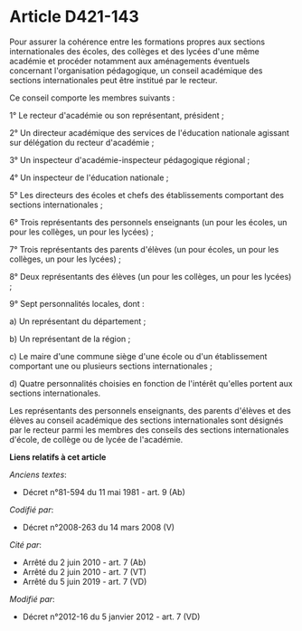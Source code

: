 # Article D421-143

Pour assurer la cohérence entre les formations propres aux sections internationales des écoles, des collèges et des lycées
d'une même académie et procéder notamment aux aménagements éventuels concernant l'organisation pédagogique, un conseil
académique des sections internationales peut être institué par le recteur. 

Ce conseil comporte les membres suivants : 

1° Le recteur d'académie ou son représentant, président ; 

2° Un             directeur académique des services de l'éducation nationale agissant sur délégation du recteur d'académie ; 

3° Un inspecteur d'académie-inspecteur pédagogique régional ; 

4° Un inspecteur de l'éducation nationale ; 

5° Les directeurs des écoles et chefs des établissements comportant des sections internationales ; 

6° Trois représentants des personnels enseignants (un pour les écoles, un pour les collèges, un pour les lycées) ; 

7° Trois représentants des parents d'élèves (un pour écoles, un pour les collèges, un pour les lycées) ; 

8° Deux représentants des élèves (un pour les collèges, un pour les lycées) ; 

9° Sept personnalités locales, dont : 

a) Un représentant du département ; 

b) Un représentant de la région ; 

c) Le maire d'une commune siège d'une école ou d'un établissement comportant une ou plusieurs sections internationales ; 

d) Quatre personnalités choisies en fonction de l'intérêt qu'elles portent aux sections internationales. 

Les représentants des personnels enseignants, des parents d'élèves et des élèves au conseil académique des sections
internationales sont désignés par le recteur parmi les membres des conseils des sections internationales d'école, de collège
ou de lycée de l'académie.

**Liens relatifs à cet article**

_Anciens textes_:

  - Décret n°81-594 du 11 mai 1981 - art. 9 (Ab)

_Codifié par_:

  - Décret n°2008-263 du 14 mars 2008 (V)

_Cité par_:

  - Arrêté du 2 juin 2010 - art. 7 (Ab)
  - Arrêté du 2 juin 2010 - art. 7 (VT)
  - Arrêté du 5 juin 2019 - art. 7 (VD)

_Modifié par_:

  - Décret n°2012-16 du 5 janvier 2012 - art. 7 (VD)
